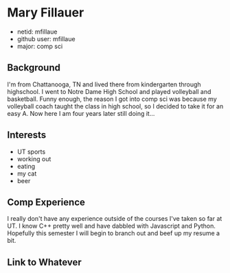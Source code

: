# Mary Fillauer
- netid: mfillaue
- github user: mfillaue
- major: comp sci
##  Background
I'm from Chattanooga, TN and lived there from kindergarten through highschool. I went to Notre Dame High School and played volleyball and basketball. Funny enough, the reason I got into comp sci was because my volleyball coach taught the class in high school, so I decided to take it for an easy A. Now here I am four years later still doing it...

##  Interests
- UT sports
- working out
- eating
- my cat
- beer

##  Comp Experience
I really don't have any experience outside of the courses I've taken so far at UT. I know C++ pretty well and have dabbled with Javascript and Python. Hopefully this semester I will begin to branch out and beef up my resume a bit.

##  Link to Whatever
